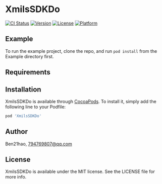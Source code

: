 # XmilsSDKDo

[![CI Status](https://img.shields.io/travis/Ben21hao/XmilsSDKDo.svg?style=flat)](https://travis-ci.org/Ben21hao/XmilsSDKDo)
[![Version](https://img.shields.io/cocoapods/v/XmilsSDKDo.svg?style=flat)](https://cocoapods.org/pods/XmilsSDKDo)
[![License](https://img.shields.io/cocoapods/l/XmilsSDKDo.svg?style=flat)](https://cocoapods.org/pods/XmilsSDKDo)
[![Platform](https://img.shields.io/cocoapods/p/XmilsSDKDo.svg?style=flat)](https://cocoapods.org/pods/XmilsSDKDo)

## Example

To run the example project, clone the repo, and run `pod install` from the Example directory first.

## Requirements

## Installation

XmilsSDKDo is available through [CocoaPods](https://cocoapods.org). To install
it, simply add the following line to your Podfile:

```ruby
pod 'XmilsSDKDo'
```

## Author

Ben21hao, 794769807@qq.com

## License

XmilsSDKDo is available under the MIT license. See the LICENSE file for more info.

